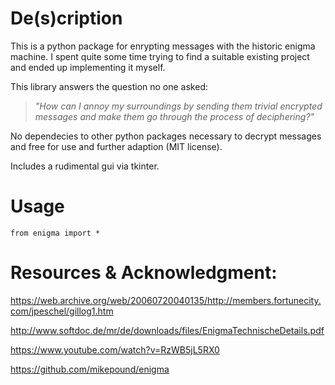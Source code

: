 # De(s)cription
This is a python package for enrypting messages with the historic enigma machine.
I spent quite some time trying to find a suitable existing project and ended up implementing it myself.

This library answers the question no one asked:

> _"How can I annoy my surroundings by sending them trivial encrypted messages and make them go through the process of deciphering?"_

No dependecies to other python packages necessary to decrypt messages and free for use and further adaption (MIT license).

Includes a rudimental gui via tkinter.

# Usage
```
from enigma import *
```


# Resources & Acknowledgment:
https://web.archive.org/web/20060720040135/http://members.fortunecity.com/jpeschel/gillog1.htm

http://www.softdoc.de/mr/de/downloads/files/EnigmaTechnischeDetails.pdf

https://www.youtube.com/watch?v=RzWB5jL5RX0

https://github.com/mikepound/enigma